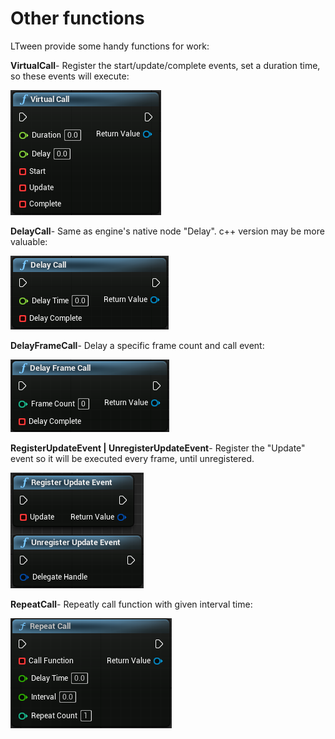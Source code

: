 # Other functions

LTween provide some handy functions for work:

**VirtualCall**- Register the start/update/complete events, set a duration time, so these events will execute:

![](./step1.png)

**DelayCall**- Same as engine's native node "Delay". c++ version may be more valuable:

![](./step2.png)

**DelayFrameCall**- Delay a specific frame count and call event:

![](./step3.png)

**RegisterUpdateEvent | UnregisterUpdateEvent**- Register the "Update" event so it will be executed every frame, until unregistered.

![](./step4.png)

**RepeatCall**- Repeatly call function with given interval time:

![](./step5.png)
